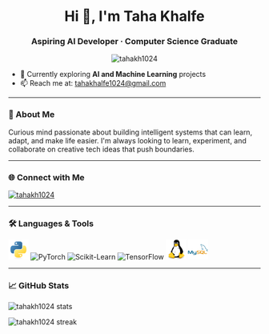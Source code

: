 <h1 align="center">Hi 👋, I'm Taha Khalfe</h1>
<h3 align="center">Aspiring AI Developer · Computer Science Graduate</h3>

<p align="center">
  <img src="https://komarev.com/ghpvc/?username=tahakh1024&label=Profile%20views&color=0e75b6&style=flat" alt="tahakh1024" />
</p>

- 🔬 Currently exploring **AI and Machine Learning** projects  
- 📫 Reach me at: [tahakhalfe1024@gmail.com](mailto:tahakhalfe1024@gmail.com)

---

### 🧠 About Me
Curious mind passionate about building intelligent systems that can learn, adapt, and make life easier. I'm always looking to learn, experiment, and collaborate on creative tech ideas that push boundaries.

---

### 🌐 Connect with Me
<p align="left">
  <a href="https://linkedin.com/in/tahakh1024" target="_blank">
    <img src="https://raw.githubusercontent.com/rahuldkjain/github-profile-readme-generator/master/src/images/icons/Social/linked-in-alt.svg" alt="tahakh1024" height="30" width="40" />
  </a>
</p>

---

### 🛠️ Languages & Tools
<p align="left">
  <img src="https://raw.githubusercontent.com/devicons/devicon/master/icons/python/python-original.svg" alt="Python" width="40" height="40"/>
  <img src="https://www.vectorlogo.zone/logos/pytorch/pytorch-icon.svg" alt="PyTorch" width="40" height="40"/>
  <img src="https://upload.wikimedia.org/wikipedia/commons/0/05/Scikit_learn_logo_small.svg" alt="Scikit-Learn" width="40" height="40"/>
  <img src="https://www.vectorlogo.zone/logos/tensorflow/tensorflow-icon.svg" alt="TensorFlow" width="40" height="40"/>
  <img src="https://raw.githubusercontent.com/devicons/devicon/master/icons/linux/linux-original.svg" alt="Linux" width="40" height="40"/>
  <img src="https://raw.githubusercontent.com/devicons/devicon/master/icons/mysql/mysql-original-wordmark.svg" alt="MySQL" width="40" height="40"/>
</p>

---

### 📈 GitHub Stats
<p>
  <img src="https://github-readme-stats.vercel.app/api?username=tahakh1024&show_icons=true&theme=default" alt="tahakh1024 stats"/>
</p>

<p>
  <img src="https://github-readme-streak-stats.herokuapp.com?user=tahakh1024&theme=default" alt="tahakh1024 streak"/>
</p>
